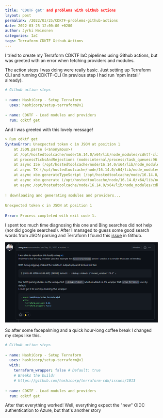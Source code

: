 ```yaml
---
title: 'CDKTF get' and problems with Github actions
layout: post
permalink: /2022/03/25/CDKTF-problems-github-actions
date: 2022-03-25 12:00:00 +0200
author: Jyrki Heinonen
categories: IaC
tags: Terraform CDKTF Github-Actions
---
```


I tried to create my Terraform CDKTF IaC pipelines using Github actions, but was greeted with an error when fetching providers and modules.
<!--more-->

The action steps I was doing were really basic. Just setting up Terraform CLI and running CDKTF-CLI (In previous step I had run 'npm install' already).

``` yaml
# Github action steps

- name: HashiCorp - Setup Terraform
  uses: hashicorp/setup-terraform@v1

- name: CDKTF - Load modules and providers
  run: cdktf get
```

And I was greeted with this lovely message!

``` yaml
> Run cdktf get
SyntaxError: Unexpected token c in JSON at position 1
    at JSON.parse (<anonymous>)
    at /opt/hostedtoolcache/node/16.14.0/x64/lib/node_modules/cdktf-cli/bundle/bin/cmds/handlers.js:53:29993
    at processTicksAndRejections (node:internal/process/task_queues:96:5)
    at async I5e (/opt/hostedtoolcache/node/16.14.0/x64/lib/node_modules/cdktf-cli/bundle/bin/cmds/handlers.js:43:855)
    at async TX (/opt/hostedtoolcache/node/16.14.0/x64/lib/node_modules/cdktf-cli/bundle/bin/cmds/handlers.js:53:29820)
    at async xbe.generateTypeScript (/opt/hostedtoolcache/node/16.14.0/x64/lib/node_modules/cdktf-cli/bundle/bin/cmds/handlers.js:60:6114)
    at async xbe.generate (/opt/hostedtoolcache/node/16.14.0/x64/lib/node_modules/cdktf-cli/bundle/bin/cmds/handlers.js:60:6376)
    at async /opt/hostedtoolcache/node/16.14.0/x64/lib/node_modules/cdktf-cli/bundle/bin/cmds/handlers.js:630:13293

⠇ downloading and generating modules and providers...

Unexpected token c in JSON at position 1

Error: Process completed with exit code 1.
```

I spent too much time diagnosing this one and Bing searches did not help (nor did google searches!). After I managed to guess some good search words from JSON parsing and Terraform I found this [issue](https://github.com/hashicorp/terraform-cdk/issues/1013) in Github.

![Issue](/assets/img/2022/03/github-json-issue.png)

So after some facepalming and a quick hour-long coffee break I changed my steps like this.

``` yaml
# Github action steps

- name: HashiCorp - Setup Terraform
  uses: hashicorp/setup-terraform@v1
  with:
    terraform_wrapper: false # Default: true
    # Breaks the build! 
    # https://github.com/hashicorp/terraform-cdk/issues/1013

- name: CDKTF - Load modules and providers
  run: cdktf get
```

After that everything worked! Well, everything expect the "new" OIDC authentication to Azure, but that's another story